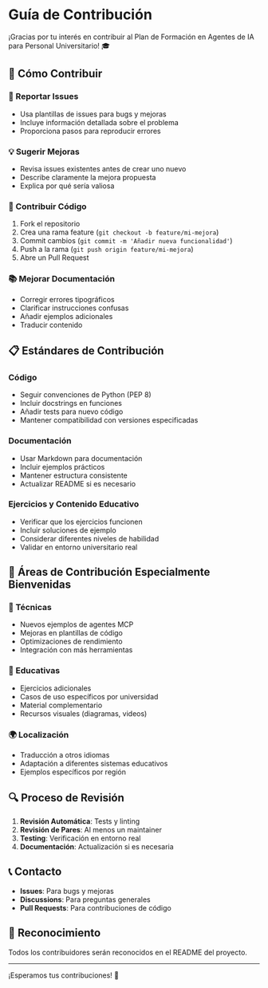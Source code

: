 # Guía de Contribución

¡Gracias por tu interés en contribuir al Plan de Formación en Agentes de IA para Personal Universitario! 🎓

## 🤝 Cómo Contribuir

### 🐛 Reportar Issues
- Usa plantillas de issues para bugs y mejoras
- Incluye información detallada sobre el problema
- Proporciona pasos para reproducir errores

### 💡 Sugerir Mejoras
- Revisa issues existentes antes de crear uno nuevo
- Describe claramente la mejora propuesta
- Explica por qué sería valiosa

### 🔧 Contribuir Código
1. Fork el repositorio
2. Crea una rama feature (`git checkout -b feature/mi-mejora`)
3. Commit cambios (`git commit -m 'Añadir nueva funcionalidad'`)
4. Push a la rama (`git push origin feature/mi-mejora`)
5. Abre un Pull Request

### 📚 Mejorar Documentación
- Corregir errores tipográficos
- Clarificar instrucciones confusas
- Añadir ejemplos adicionales
- Traducir contenido

## 📋 Estándares de Contribución

### Código
- Seguir convenciones de Python (PEP 8)
- Incluir docstrings en funciones
- Añadir tests para nuevo código
- Mantener compatibilidad con versiones especificadas

### Documentación
- Usar Markdown para documentación
- Incluir ejemplos prácticos
- Mantener estructura consistente
- Actualizar README si es necesario

### Ejercicios y Contenido Educativo
- Verificar que los ejercicios funcionen
- Incluir soluciones de ejemplo
- Considerar diferentes niveles de habilidad
- Validar en entorno universitario real

## 🎯 Áreas de Contribución Especialmente Bienvenidas

### 🔧 Técnicas
- Nuevos ejemplos de agentes MCP
- Mejoras en plantillas de código
- Optimizaciones de rendimiento
- Integración con más herramientas

### 📖 Educativas
- Ejercicios adicionales
- Casos de uso específicos por universidad
- Material complementario
- Recursos visuales (diagramas, videos)

### 🌍 Localización
- Traducción a otros idiomas
- Adaptación a diferentes sistemas educativos
- Ejemplos específicos por región

## 🔍 Proceso de Revisión

1. **Revisión Automática**: Tests y linting
2. **Revisión de Pares**: Al menos un maintainer
3. **Testing**: Verificación en entorno real
4. **Documentación**: Actualización si es necesaria

## 📞 Contacto

- **Issues**: Para bugs y mejoras
- **Discussions**: Para preguntas generales
- **Pull Requests**: Para contribuciones de código

## 🙏 Reconocimiento

Todos los contribuidores serán reconocidos en el README del proyecto.

---

¡Esperamos tus contribuciones! 🚀
